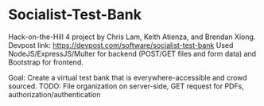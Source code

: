 # Socialist-Test-Bank
Hack-on-the-Hill 4 project by Chris Lam, Keith Atienza, and Brendan Xiong.
Devpost link: https://devpost.com/software/socialist-test-bank
Used NodeJS/ExpressJS/Multer for backend (POST/GET files and form data) and Bootstrap for frontend.

Goal: Create a virtual test bank that is everywhere-accessible and crowd sourced.
TODO: File organization on server-side, GET request for PDFs, authorization/authentication

